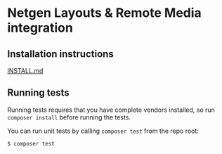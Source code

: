 # Netgen Layouts & Remote Media integration

## Installation instructions

[INSTALL.md](INSTALL.md)

## Running tests

Running tests requires that you have complete vendors installed, so run
`composer install` before running the tests.

You can run unit tests by calling `composer test` from the repo root:

```
$ composer test
```
